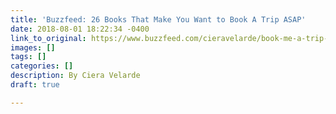 ```yaml
---
title: 'Buzzfeed: 26 Books That Make You Want to Book A Trip ASAP'
date: 2018-08-01 18:22:34 -0400
link_to_original: https://www.buzzfeed.com/cieravelarde/book-me-a-trip-to-singapore?utm_term=.xrL8po57N#.svl2OeYDg
images: []
tags: []
categories: []
description: By Ciera Velarde
draft: true

---
```

